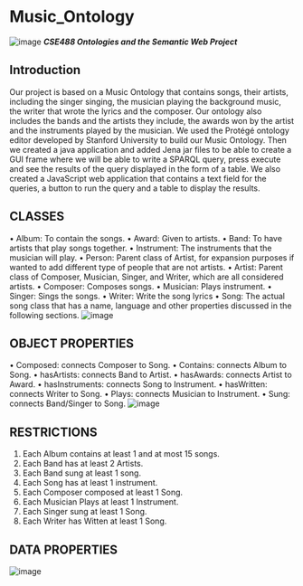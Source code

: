 # Music_Ontology
![image](https://github.com/Nouran-saad/Music_Ontology/assets/55962261/25adce04-c973-4ff2-af7e-299e94086eb5)
***CSE488 Ontologies and the Semantic Web Project***
## Introduction
Our project is based on a Music Ontology that contains songs, their artists, including the singer
singing, the musician playing the background music, the writer that wrote the lyrics and the
composer. Our ontology also includes the bands and the artists they include, the awards won
by the artist and the instruments played by the musician. We used the Protégé ontology editor
developed by Stanford University to build our Music Ontology. Then we created a java
application and added Jena jar files to be able to create a GUI frame where we will be able to
write a SPARQL query, press execute and see the results of the query displayed in the form of
a table. We also created a JavaScript web application that contains a text field for the queries,
a button to run the query and a table to display the results.
## CLASSES
•	Album: To contain the songs.
•	Award: Given to artists.
•	Band: To have artists that play songs together.
•	Instrument: The instruments that the musician will play.
•	Person: Parent class of Artist, for expansion purposes if wanted to add different type of people that are not artists.
•	Artist: Parent class of Composer, Musician, Singer, and Writer, which are all considered artists.
•	Composer: Composes songs.
•	Musician: Plays instrument.
•	Singer: Sings the songs.
•	Writer: Write the song lyrics
•	Song: The actual song class that has a name, language and other properties discussed in the following sections.
![image](https://github.com/Nouran-saad/Music_Ontology/assets/55962261/4faeb219-8960-4db4-972b-b5e28d6ec0a2)
## OBJECT PROPERTIES
•	Composed: connects Composer to Song. 
•	Contains: connects Album to Song.
•	hasArtists: connects Band to Artist.
•	hasAwards: connects Artist to Award.
•	hasInstruments: connects Song to Instrument.
•	hasWritten: connects Writer to Song.
•	Plays: connects Musician to Instrument. 
•	Sung: connects Band/Singer to Song. 
![image](https://github.com/Nouran-saad/Music_Ontology/assets/55962261/d9d132d0-e1a6-4ca8-8741-1357223465dd)
## RESTRICTIONS
1. Each Album contains at least 1 and at most 15 songs.
2. Each Band has at least 2 Artists.
3. Each Band sung at least 1 song.
4. Each Song has at least 1 instrument.
5. Each Composer composed at least 1 Song.
6. Each Musician Plays at least 1 Instrument.
7. Each Singer sung at least 1 Song.
8. Each Writer has Witten at least 1 Song.
## DATA PROPERTIES
![image](https://github.com/Nouran-saad/Music_Ontology/assets/55962261/d6d9c997-1262-4714-9eef-c210c25bf11b)
